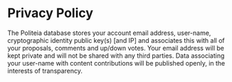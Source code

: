 # Privacy Policy

The Politeia database stores your account email address, user-name, 
cryptographic identity public key(s) [and IP] and associates this with all of your 
proposals, comments and up/down votes. Your email address will be kept private 
and will not be shared with any third parties. Data associating your user-name with 
content contributions will be published openly, in the interests of transparency.